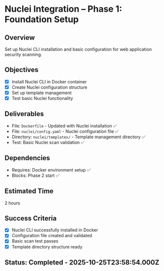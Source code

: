 # Nuclei Integration – Phase 1: Foundation Setup

## Overview
Set up Nuclei CLI installation and basic configuration for web application security scanning.

## Objectives
- [x] Install Nuclei CLI in Docker container
- [x] Create Nuclei configuration structure
- [x] Set up template management
- [x] Test basic Nuclei functionality

## Deliverables
- File: `Dockerfile` - Updated with Nuclei installation ✅
- File: `nuclei/config.yaml` - Nuclei configuration file ✅
- Directory: `nuclei/templates/` - Template management directory ✅
- Test: Basic Nuclei scan validation ✅

## Dependencies
- Requires: Docker environment setup ✅
- Blocks: Phase 2 start ✅

## Estimated Time
2 hours

## Success Criteria
- [x] Nuclei CLI successfully installed in Docker
- [x] Configuration file created and validated
- [x] Basic scan test passes
- [x] Template directory structure ready

## Status: Completed - 2025-10-25T23:58:54.000Z

